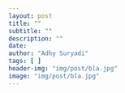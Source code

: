 ```yaml
---
layout: post
title: ""
subtitle: ""
description: ""
date: 
author: "Adhy Suryadi"
tags: [ ]
header-img: "img/post/bla.jpg"
image: "img/post/bla.jpg"
---
```



